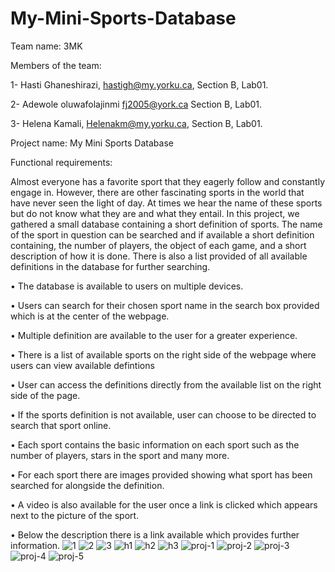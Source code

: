 # My-Mini-Sports-Database
Team name: 3MK

Members of the team:

1- Hasti Ghaneshirazi,    hastigh@my.yorku.ca, Section B, Lab01.

2- Adewole oluwafolajinmi fj2005@york.ca Section B, Lab01.

3- Helena Kamali, Helenakm@my.yorku.ca, Section B, Lab01.



Project name: My Mini Sports Database

Functional requirements:

Almost everyone has a favorite sport that they eagerly follow and constantly engage in. However, there are other fascinating sports in the world that have never seen the light of day. At times we hear the name of these sports but do not know what they are and what they entail. In this project, we gathered a small database containing a short definition of sports. The name of the sport in question can be searched and if available a short definition containing, the number of players, the object of each game, and a short description of how it is done. There is also a list provided of all available definitions in the database for further searching.

• The database is available to users on multiple devices. 

• Users can search for their chosen sport name in the search box provided which is at the center of the webpage. 

• Multiple definition are available to the user for a greater experience. 

• There is a list of available sports on the right side of the webpage where users can view available defintions 

• User can access the definitions directly from the available list on the right side of the page. 

• If the sports definition is not available, user can choose to be directed to search that sport online. 

• Each sport contains the basic information on each sport such as the number of players, stars in the sport and many more. 

• For each sport there are images provided showing what sport has been searched for alongside the definition. 

• A video is also available for the user once a link is clicked which appears next to the picture of the sport. 

• Below the description there is a link available which provides further information.
![1](https://user-images.githubusercontent.com/92185732/141162074-1d978c5a-c56a-4bf9-94ee-b4f1b98a501f.jpg)
![2](https://user-images.githubusercontent.com/92185732/141162097-8c907c33-5aae-4c91-ab10-d2e9674efcae.jpg)
![3](https://user-images.githubusercontent.com/92185732/141162166-54da6d83-7c54-4b9d-8d6a-dd164c304565.jpg)
![h1](https://user-images.githubusercontent.com/92185732/141162268-4a3bae09-01f0-431f-b081-62b4598d6b73.jpeg)
![h2](https://user-images.githubusercontent.com/92185732/141162278-0d38e7bd-7deb-43f1-99cb-c787aecc2108.jpeg)
![h3](https://user-images.githubusercontent.com/92185732/141162293-f1ac1b22-d685-47a7-a821-bcf9c756848d.jpeg)
![proj-1](https://user-images.githubusercontent.com/92185732/141162301-56fed09e-cdf6-48db-83fa-7eb39a693396.jpg)
![proj-2](https://user-images.githubusercontent.com/92185732/141162307-468cae72-dd69-4e93-aac8-9acaf47cff87.jpg)
![proj-3](https://user-images.githubusercontent.com/92185732/141162320-7e1191a2-6d62-45ef-9c1e-b7ac0ed7b3b6.jpg)
![proj-4](https://user-images.githubusercontent.com/92185732/141162334-2d4d61e4-3399-43a8-a373-c4a50078aa90.jpg)
![proj-5](https://user-images.githubusercontent.com/92185732/141162346-81bd256d-c2bd-4b8f-881e-17cbf23e8706.jpg)
